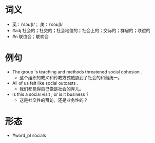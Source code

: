# 词义
- 英：/ˈsəʊʃl/； 美：/ˈsoʊʃl/
- #adj 社会的；社交的；社会地位的；社会上的；交际的；群居的；联谊的
- #n 联谊会；联欢会
# 例句
- The group 's teaching and methods threatened social cohesion .
	- 这个组织的教义和传教方式威胁到了社会的和谐统一。
- All of us felt like social outcasts .
	- 我们都觉得自己像是社会的弃儿。
- Is this a social visit , or is it business ?
	- 这是社交性的拜访，还是业务性的？
# 形态
- #word_pl socials
